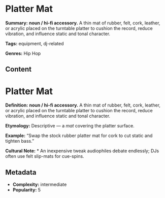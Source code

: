 # Platter Mat

**Summary:** **noun / hi-fi accessory.** A thin mat of rubber, felt, cork, leather, or acrylic placed on the turntable platter to cushion the record, reduce vibration, and influence static and tonal character.

**Tags:** equipment, dj-related

**Genres:** Hip Hop

## Content

# Platter Mat

**Definition:** **noun / hi-fi accessory.** A thin mat of rubber, felt, cork, leather, or acrylic placed on the turntable platter to cushion the record, reduce vibration, and influence static and tonal character.

**Etymology:** Descriptive — a *mat* covering the platter surface.

**Example:** “Swap the stock rubber platter mat for cork to cut static and tighten bass.”

**Cultural Note:** * An inexpensive tweak audiophiles debate endlessly; DJs often use felt slip-mats for cue-spins.

## Metadata

- **Complexity:** intermediate
- **Popularity:** 5
